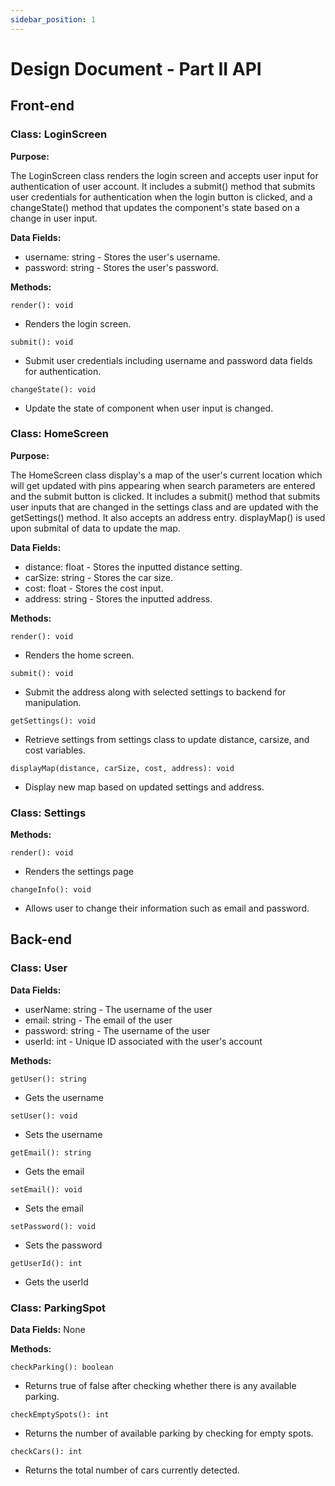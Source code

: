 ```yaml
---
sidebar_position: 1
---
```


Design Document - Part II API
=============================

## Front-end

### Class: LoginScreen

**Purpose:** 

The LoginScreen class renders the login screen and accepts user input for authentication of user account. It includes a submit() method that submits user credentials for authentication when the login button is clicked, and a changeState() method that updates the component's state based on a change in user input.

**Data Fields:**
- username: string - Stores the user's username.
- password: string - Stores the user's password.
 
**Methods:**

`render(): void`
- Renders the login screen.

`submit(): void`
- Submit user credentials including username and password data fields for authentication.

`changeState(): void`
- Update the state of component when user input is changed.

### Class: HomeScreen

**Purpose:** 

The HomeScreen class display's a map of the user's current location which will get updated with pins appearing when search parameters are entered and the submit button is clicked. It includes a submit() method that submits user inputs that are changed in the settings class and are updated with the getSettings() method. It also accepts an address entry. displayMap() is used upon submital of data to update the map.

**Data Fields:**
- distance: float - Stores the inputted distance setting.
- carSize: string - Stores the car size.
- cost: float - Stores the cost input.
- address: string - Stores the inputted address.
 
**Methods:**

`render(): void`
- Renders the home screen.

`submit(): void`
- Submit the address along with selected settings to backend for manipulation.

`getSettings(): void`
- Retrieve settings from settings class to update distance, carsize, and cost variables.

`displayMap(distance, carSize, cost, address): void`
- Display new map based on updated settings and address.

### Class: Settings

**Methods:**

`render(): void`
- Renders the settings page

`changeInfo(): void`
- Allows user to change their information such as email and password.

## Back-end

### Class: User

**Data Fields:**
- userName: string - The username of the user
- email: string - The email of the user
- password: string - The username of the user
- userId: int - Unique ID associated with the user's account

**Methods:**

`getUser(): string`
- Gets the username

`setUser(): void`
- Sets the username

`getEmail(): string`
- Gets the email

`setEmail(): void`
- Sets the email

`setPassword(): void`
- Sets the password

`getUserId(): int`
- Gets the userId

### Class: ParkingSpot

**Data Fields:**
None

**Methods:**

`checkParking(): boolean`
- Returns true of false after checking whether there is any available parking.

`checkEmptySpots(): int`
- Returns the number of available parking by checking for empty spots.

`checkCars(): int`
- Returns the total number of cars currently detected.
